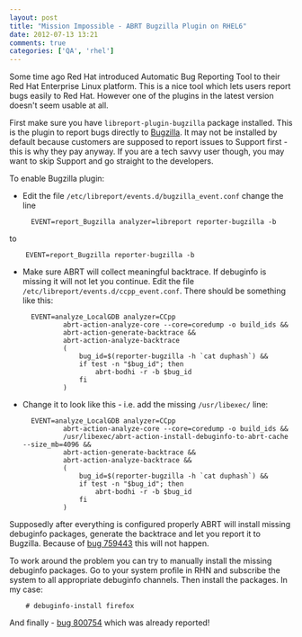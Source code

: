 ```yaml
---
layout: post
title: "Mission Impossible - ABRT Bugzilla Plugin on RHEL6"
date: 2012-07-13 13:21
comments: true
categories: ['QA', 'rhel']
---
```


Some time ago Red Hat introduced Automatic Bug Reporting Tool to their Red Hat Enterprise Linux
platform. This is a nice tool which lets users report bugs easily to Red Hat.
However one of the plugins in the latest version doesn't seem usable at all.

First make sure you have `libreport-plugin-bugzilla` package installed. This is the plugin to
report bugs directly to [Bugzilla](https://bugzilla.redhat.com). It may not be installed by default
because customers are supposed to report issues to Support first - this is why they pay anyway.
If you are a tech savvy user though, you may want to skip Support and go straight to the developers.

To enable Bugzilla plugin: 

* Edit the file `/etc/libreport/events.d/bugzilla_event.conf` change the line

        EVENT=report_Bugzilla analyzer=libreport reporter-bugzilla -b

to

        EVENT=report_Bugzilla reporter-bugzilla -b


* Make sure ABRT will collect meaningful backtrace. If debuginfo is missing it will not let you continue.
Edit the file `/etc/libreport/events.d/ccpp_event.conf`. There should be something like this:

        EVENT=analyze_LocalGDB analyzer=CCpp
                abrt-action-analyze-core --core=coredump -o build_ids &&
                abrt-action-generate-backtrace &&
                abrt-action-analyze-backtrace
                (
                    bug_id=$(reporter-bugzilla -h `cat duphash`) &&
                    if test -n "$bug_id"; then
                        abrt-bodhi -r -b $bug_id
                    fi
                )

* Change it to look like this - i.e. add the missing `/usr/libexec/` line:

        EVENT=analyze_LocalGDB analyzer=CCpp
                abrt-action-analyze-core --core=coredump -o build_ids &&
                /usr/libexec/abrt-action-install-debuginfo-to-abrt-cache --size_mb=4096 &&
                abrt-action-generate-backtrace &&
                abrt-action-analyze-backtrace &&
                (
                    bug_id=$(reporter-bugzilla -h `cat duphash`) &&
                    if test -n "$bug_id"; then
                        abrt-bodhi -r -b $bug_id
                    fi
                )


Supposedly after everything is configured properly ABRT will install missing debuginfo packages,
generate the backtrace and let you report it to Bugzilla. Because of
[bug 759443](https://bugzilla.redhat.com/show_bug.cgi?id=759443) this will not happen.

To work around the problem you can try to manually install the missing debuginfo packages.
Go to your system profile in RHN and subscribe the system to all appropriate debuginfo channels.
Then install the packages. In my case:

        # debuginfo-install firefox


And finally - [bug 800754](https://bugzilla.redhat.com/show_bug.cgi?id=800754) which was already reported!
